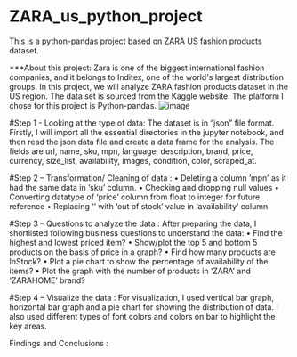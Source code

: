 # ZARA_us_python_project
This is a python-pandas project based on ZARA US fashion products dataset.

***About this project: Zara is one of the biggest international fashion companies, and it belongs to Inditex, one of the world's largest distribution groups. In this project, we will analyze ZARA fashion products dataset in the US region. The data set is sourced from the Kaggle website. The platform I chose for this project is Python-pandas.
![image](https://user-images.githubusercontent.com/123319398/226766685-58a5b89a-e1ca-4102-8756-e5469560b2dc.png)


#Step 1 -  Looking at the type of data: The dataset is in “json” file format.  Firstly, I will import all the essential directories in the jupyter notebook, and then read the json data file and create a data frame for the analysis. The fields are url, name, sku, mpn, language, description, brand, price, currency, size_list, availability, images, condition, color, scraped_at.


#Step 2 – Transformation/ Cleaning of data : 
•	Deleting a column ’mpn’ as it had the same data in ‘sku’ column.
•	Checking and dropping null values
•	Converting datatype of ‘price’ column from float to integer for future reference
•	Replacing ‘’ with ‘out of stock’ value in ‘availability’ column


#Step 3 – Questions to analyze the data : After preparing the data, I shortlisted following business questions to understand the data:
•	Find the highest and lowest priced item?
•	Show/plot the top 5 and bottom 5 products on the basis of price in a graph?
•	Find how many products are InStock?
•	Plot a pie chart to show the percentage of availability of the items?
•	Plot the graph with the number of products in ‘ZARA’ and ‘ZARAHOME’ brand?


#Step 4 – Visualize the data : For visualization, I used vertical bar graph, horizontal bar graph and a pie chart for showing the distribution of data. I also used different types of font colors and colors on bar to highlight the key areas.


Findings and Conclusions : 
